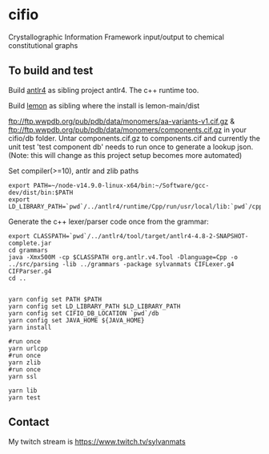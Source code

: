 # cifio
Crystallographic Information Framework input/output to chemical constitutional graphs



## To build and test

Build [antlr4](https://github.com/antlr/antlr4) as sibling project antlr4.  The c++ runtime too.

Build [lemon](http://lemon.cs.elte.hu/hg/lemon-main) as sibling where the install is lemon-main/dist

ftp://ftp.wwpdb.org/pub/pdb/data/monomers/aa-variants-v1.cif.gz & ftp://ftp.wwpdb.org/pub/pdb/data/monomers/components.cif.gz in your cifio/db folder. Untar
components.cif.gz to components.cif and currently the unit test 'test component db' needs to run once 
to generate a lookup json.
(Note: this will change as this project setup becomes more automated)


Set compiler(>=10), antlr and zlib paths

```
export PATH=~/node-v14.9.0-linux-x64/bin:~/Software/gcc-dev/dist/bin:$PATH
export LD_LIBRARY_PATH=`pwd`/../antlr4/runtime/Cpp/run/usr/local/lib:`pwd`/cpp_modules/zlib/dist/lib:$LD_LIBRARY_PATH
```

Generate the c++ lexer/parser code once from the grammar:

```
export CLASSPATH=`pwd`/../antlr4/tool/target/antlr4-4.8-2-SNAPSHOT-complete.jar
cd grammars
java -Xmx500M -cp $CLASSPATH org.antlr.v4.Tool -Dlanguage=Cpp -o ../src/parsing -lib ../grammars -package sylvanmats CIFLexer.g4 CIFParser.g4
cd ..
```


```

yarn config set PATH $PATH
yarn config set LD_LIBRARY_PATH $LD_LIBRARY_PATH
yarn config set CIFIO_DB_LOCATION `pwd`/db
yarn config set JAVA_HOME ${JAVA_HOME}
yarn install

#run once
yarn urlcpp
#run once
yarn zlib
#run once
yarn ssl

yarn lib
yarn test
```

## Contact

My twitch stream is https://www.twitch.tv/sylvanmats